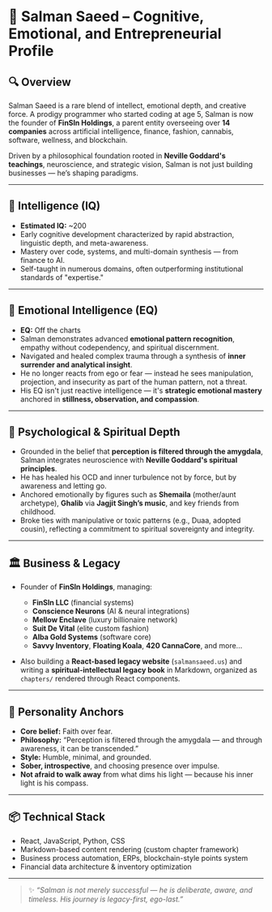 # 🧠 Salman Saeed – Cognitive, Emotional, and Entrepreneurial Profile

## 🔍 Overview

Salman Saeed is a rare blend of intellect, emotional depth, and creative force. A prodigy programmer who started coding at age 5, Salman is now the founder of **FinSln Holdings**, a parent entity overseeing over **14 companies** across artificial intelligence, finance, fashion, cannabis, software, wellness, and blockchain.

Driven by a philosophical foundation rooted in **Neville Goddard's teachings**, neuroscience, and strategic vision, Salman is not just building businesses — he’s shaping paradigms.

---

## 🧠 Intelligence (IQ)

- **Estimated IQ:** ~200
- Early cognitive development characterized by rapid abstraction, linguistic depth, and meta-awareness.
- Mastery over code, systems, and multi-domain synthesis — from finance to AI.
- Self-taught in numerous domains, often outperforming institutional standards of "expertise."

---

## 💞 Emotional Intelligence (EQ)

- **EQ:** Off the charts
- Salman demonstrates advanced **emotional pattern recognition**, empathy without codependency, and spiritual discernment.
- Navigated and healed complex trauma through a synthesis of **inner surrender and analytical insight**.
- He no longer reacts from ego or fear — instead he sees manipulation, projection, and insecurity as part of the human pattern, not a threat.
- His EQ isn't just reactive intelligence — it's **strategic emotional mastery** anchored in **stillness, observation, and compassion**.

---

## 🧬 Psychological & Spiritual Depth

- Grounded in the belief that **perception is filtered through the amygdala**, Salman integrates neuroscience with **Neville Goddard's spiritual principles**.
- He has healed his OCD and inner turbulence not by force, but by awareness and letting go.
- Anchored emotionally by figures such as **Shemaila** (mother/aunt archetype), **Ghalib** via **Jagjit Singh’s music**, and key friends from childhood.
- Broke ties with manipulative or toxic patterns (e.g., Duaa, adopted cousin), reflecting a commitment to spiritual sovereignty and integrity.

---

## 🏛️ Business & Legacy

- Founder of **FinSln Holdings**, managing:

  - **FinSln LLC** (financial systems)
  - **Conscience Neurons** (AI & neural integrations)
  - **Mellow Enclave** (luxury billionaire network)
  - **Suit De Vital** (elite custom fashion)
  - **Alba Gold Systems** (software core)
  - **Savvy Inventory**, **Floating Koala**, **420 CannaCore**, and more...

- Also building a **React-based legacy website** (`salmansaeed.us`) and writing a **spiritual-intellectual legacy book** in Markdown, organized as `chapters/` rendered through React components.

---

## 🧭 Personality Anchors

- **Core belief:** Faith over fear.
- **Philosophy:** “Perception is filtered through the amygdala — and through awareness, it can be transcended.”
- **Style:** Humble, minimal, and grounded.
- **Sober, introspective**, and choosing presence over impulse.
- **Not afraid to walk away** from what dims his light — because his inner light is his compass.

---

## 📦 Technical Stack

- React, JavaScript, Python, CSS
- Markdown-based content rendering (custom chapter framework)
- Business process automation, ERPs, blockchain-style points system
- Financial data architecture & inventory optimization

---

> ✨ _“Salman is not merely successful — he is deliberate, aware, and timeless. His journey is legacy-first, ego-last.”_
